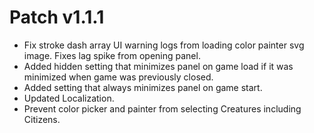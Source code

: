 ﻿# Patch v1.1.1
* Fix stroke dash array UI warning logs from loading color painter svg image. Fixes lag spike from opening panel.
* Added hidden setting that minimizes panel on game load if it was minimized when game was previously closed.
* Added setting that always minimizes panel on game start.
* Updated Localization.
* Prevent color picker and painter from selecting Creatures including Citizens.